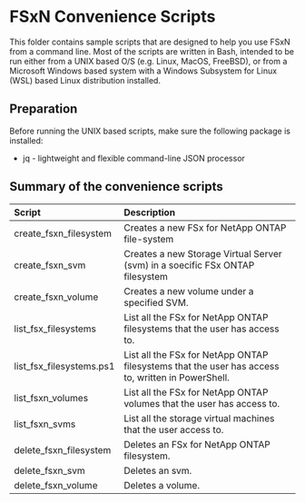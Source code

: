 # FSxN Convenience Scripts
This folder contains sample scripts that are designed to help you use FSxN from
a command line. Most of the scripts are written in Bash, intended to be run either from
a UNIX based O/S (e.g. Linux, MacOS, FreeBSD), or from a Microsoft Windows based system with a
Windows Subsystem for Linux (WSL) based Linux distribution installed.

## Preparation
Before running the UNIX based scripts, make sure the following package is installed:

* jq  - lightweight and flexible command-line JSON processor

## Summary of the convenience scripts

| Script                  | Description     |
|:------------------------|:----------------|
|create_fsxn_filesystem   | Creates a new FSx for NetApp ONTAP file-system |
|create_fsxn_svm          | Creates a new Storage Virtual Server (svm) in a soecific FSx ONTAP filesystem |
|create_fsxn_volume       | Creates a new volume under a specified SVM. |
|list_fsx_filesystems     | List all the FSx for NetApp ONTAP filesystems that the user has access to. |
|list_fsx_filesystems.ps1 | List all the FSx for NetApp ONTAP filesystems that the user has access to, written in PowerShell. |
|list_fsxn_volumes        | List all the FSx for NetApp ONTAP volumes that the user has access to. |
|list_fsxn_svms           | List all the storage virtual machines that the user access to. |
|delete_fsxn_filesystem   | Deletes an FSx for NetApp ONTAP filesystem. |
|delete_fsxn_svm          | Deletes an svm. |
|delete_fsxn_volume       | Deletes a volume. |
